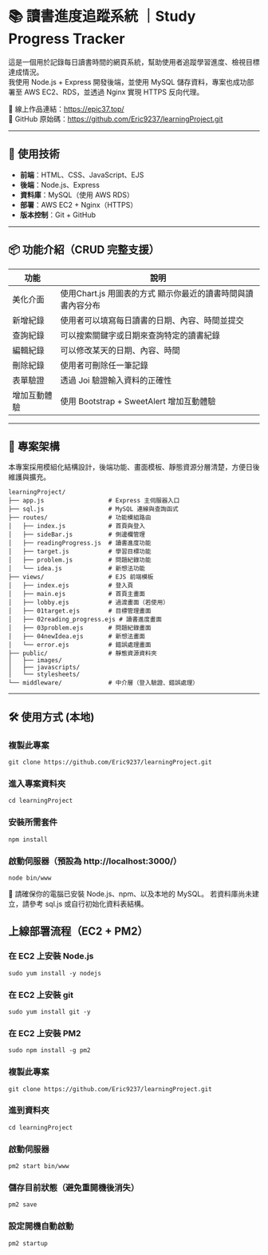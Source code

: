 # 📚 讀書進度追蹤系統 ｜Study Progress Tracker

這是一個用於記錄每日讀書時間的網頁系統，幫助使用者追蹤學習進度、檢視目標達成情況。  
我使用 Node.js + Express 開發後端，並使用 MySQL 儲存資料，專案也成功部署至 AWS EC2、RDS，並透過 Nginx 實現 HTTPS 反向代理。

🔗 線上作品連結：https://epic37.top/  
🧠 GitHub 原始碼：https://github.com/Eric9237/learningProject.git  

---

## 🔧 使用技術

- **前端**：HTML、CSS、JavaScript、EJS
- **後端**：Node.js、Express
- **資料庫**：MySQL（使用 AWS RDS）
- **部署**：AWS EC2 + Nginx（HTTPS）
- **版本控制**：Git + GitHub

---

## 📦 功能介紹（CRUD 完整支援）

| 功能        | 說明                                    |
|-------------|-----------------------------------------|
|  美化介面 | 使用Chart.js 用圖表的方式 顯示你最近的讀書時間與讀書內容分布|
|  新增紀錄 | 使用者可以填寫每日讀書的日期、內容、時間並提交         |
|  查詢紀錄 | 可以搜索關鍵字或日期來查詢特定的讀書紀錄         |
|  編輯紀錄 | 可以修改某天的日期、內容、時間       |
|  刪除紀錄 | 使用者可刪除任一筆記錄                  |
| 表單驗證 | 透過 Joi 驗證輸入資料的正確性            |
|  增加互動體驗 | 使用 Bootstrap + SweetAlert 增加互動體驗 |


---

## 🚀 專案架構

本專案採用模組化結構設計，後端功能、畫面模板、靜態資源分層清楚，方便日後維護與擴充。


```plaintext
learningProject/
├── app.js                  # Express 主伺服器入口
├── sql.js                  # MySQL 連線與查詢函式
├── routes/                 # 功能模組路由
│   ├── index.js            # 首頁與登入
│   ├── sideBar.js          # 側邊欄管理
│   ├── readingProgress.js  # 讀書進度功能
│   ├── target.js           # 學習目標功能
│   ├── problem.js          # 問題紀錄功能
│   └── idea.js             # 新想法功能
├── views/                  # EJS 前端模板
│   ├── index.ejs           # 登入頁
│   ├── main.ejs            # 首頁主畫面
│   ├── lobby.ejs           # 過渡畫面（若使用）
│   ├── 01target.ejs        # 目標管理畫面
│   ├── 02reading_progress.ejs # 讀書進度畫面
│   ├── 03problem.ejs       # 問題紀錄畫面
│   ├── 04newIdea.ejs       # 新想法畫面
│   └── error.ejs           # 錯誤處理畫面
├── public/                 # 靜態資源資料夾
│   ├── images/
│   ├── javascripts/
│   └── stylesheets/
└── middleware/             # 中介層（登入驗證、錯誤處理）
```

---
## 🛠 使用方式 (本地)

###  複製此專案
``` git clone https://github.com/Eric9237/learningProject.git ```

###  進入專案資料夾
``` cd learningProject ```

### 安裝所需套件
``` npm install ```

###  啟動伺服器（預設為 http://localhost:3000/）
``` node bin/www ```
 
📌 請確保你的電腦已安裝 Node.js、npm、以及本地的 MySQL。
若資料庫尚未建立，請參考 sql.js 或自行初始化資料表結構。

## 上線部署流程（EC2 + PM2）

###  在 EC2 上安裝 Node.js 
``` sudo yum install -y nodejs ```

###  在 EC2 上安裝  git
``` sudo yum install git -y ```

###  在 EC2 上安裝  PM2
``` sudo npm install -g pm2 ```

###  複製此專案
``` git clone https://github.com/Eric9237/learningProject.git ```

###  進到資料夾
``` cd learningProject ```

###  啟動伺服器
``` pm2 start bin/www ```

###  儲存目前狀態（避免重開機後消失）
``` pm2 save ```

###  設定開機自動啟動
``` pm2 startup ```











